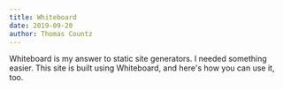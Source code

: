 ```yaml
---
title: Whiteboard
date: 2019-09-20
author: Thomas Countz
---
```


Whiteboard is my answer to static site generators. I needed something easier. This site is built using Whiteboard, and here's how you can use it, too.
